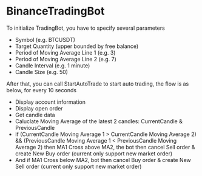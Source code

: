 # BinanceTradingBot

To initialize TradingBot, you have to specify several parameters
- Symbol (e.g. BTCUSDT)
- Target Quantity (upper bounded by free balance)
- Period of Moving Average Line 1 (e.g. 3)
- Period of Moving Average Line 2 (e.g. 7)
- Candle Interval (e.g. 1 minute)
- Candle Size (e.g. 50)

After that, you can call StartAutoTrade to start auto trading, the flow is as below, for every 10 seconds
- Display account information
- Display open order
- Get candle data
- Caluclate Moving Average of the latest 2 candles: CurrentCandle & PreviousCandle
- if (CurrentCandle Moving Average 1 > CurrentCandle Moving Average 2) && (PreviousCandle Moving Average 1 < PreviousCandle Moving Average 2)
  then MA1 Cross above MA2, the bot then cancel Sell order & create New Buy order (current only support new market order)
- And if MA1 Cross below MA2, bot then cancel Buy order & create New Sell order (current only support new market order)
